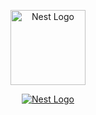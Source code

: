 <p align="center">
  <a href="http://nestjs.com/" target="blank"><img src="https://ik.imagekit.io/Victorliradev/github/angular-logo_ma3uN7TuE.png?updatedAt=1752626403736" width="120" alt="Nest Logo" /></a>
</p>

<p align="center">
  <a href="http://nestjs.com/" target="blank"><img src="https://ik.imagekit.io/Victorliradev/randoom/Captura%20de%20Tela%202025-08-13%20a%CC%80s%2011.05.55_DQqctQrNr.png?updatedAt=1755094043148"  alt="Nest Logo" /></a>
</p>
